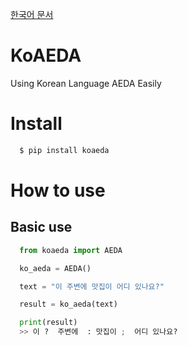[한국어 문서](./README_ko.md)

# KoAEDA

Using Korean Language AEDA Easily

# Install

```zsh
  $ pip install koaeda
```

# How to use

## Basic use

```python
  from koaeda import AEDA

  ko_aeda = AEDA()

  text = "이 주변에 맛집이 어디 있나요?"

  result = ko_aeda(text)

  print(result)
  >> 이 ?  주변에  : 맛집이 ;  어디 있나요?
```
